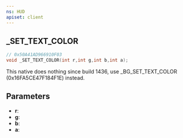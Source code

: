 ```yaml
---
ns: HUD
apiset: client
---
```

## _SET_TEXT_COLOR

```c
// 0x50A41AD966910F03
void _SET_TEXT_COLOR(int r,int g,int b,int a);
```

This native does nothing since build 1436, use _BG_SET_TEXT_COLOR (0x16FA5CE47F184F1E) instead.

## Parameters
* **r**:
* **g**:
* **b**:
* **a**:



